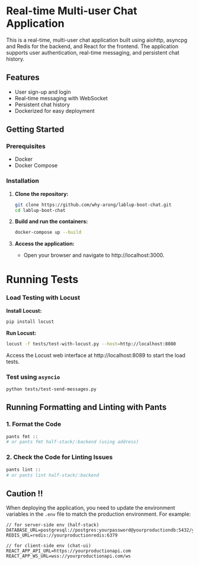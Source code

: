 # Real-time Multi-user Chat Application

This is a real-time, multi-user chat application built using aiohttp, asyncpg and Redis for the backend, and React for the frontend. The application supports user authentication, real-time messaging, and persistent chat history.

## Features

- User sign-up and login
- Real-time messaging with WebSocket
- Persistent chat history
- Dockerized for easy deployment


## Getting Started

### Prerequisites

- Docker
- Docker Compose

### Installation

1. **Clone the repository:**

   ```sh
   git clone https://github.com/why-arong/lablup-boot-chat.git
   cd lablup-boot-chat
   ```


2. **Build and run the containers:**

   ```sh
   docker-compose up --build
   ```

4. **Access the application:**
   - Open your browser and navigate to http://localhost:3000.


# Running Tests

### Load Testing with Locust

**Install Locust:**
```sh
pip install locust
```

**Run Locust:**
```sh
locust -f tests/test-with-locust.py --host=http://localhost:8080
```
Access the Locust web interface at http://localhost:8089 to start the load tests.

### Test using `asyncio`
```shell
python tests/test-send-messages.py
```

## Running Formatting and Linting with Pants

### 1. Format the Code

```sh
pants fmt ::
# or pants fmt half-stack/:backend (using address)
````
### 2. Check the Code for Linting Issues
```sh
pants lint ::
# or pants lint half-stack/:backend
```


## Caution ‼️

When deploying the application, you need to update the environment variables in the `.env` file to match the production environment. 
For example:
```.env
// for server-side env (half-stack)
DATABASE_URL=postgresql://postgres:yourpassword@yourproductiondb:5432/yourproductiondb
REDIS_URL=redis://yourproductionredis:6379

// for client-side env (chat-ui)
REACT_APP_API_URL=https://yourproductionapi.com
REACT_APP_WS_URL=wss://yourproductionapi.com/ws
```


